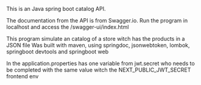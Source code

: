 This is an Java spring boot catalog API.

The documentation from the API is from Swagger.io. Run the program in localhost and access the /swagger-ui/index.html

This program simulate an catalog of a store witch has the products in a JSON file
Was built with maven, using springdoc, jsonwebtoken, lombok, springboot devtools and springboot web

In the application.properties has one variable from jwt.secret who needs to be completed with the same value witch the NEXT_PUBLIC_JWT_SECRET frontend env
